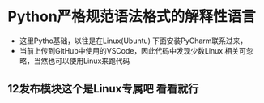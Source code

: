 # Python严格规范语法格式的解释性语言

- 这里Pytho基础，以往是在Linux(Ubuntu) 下面安装PyCharm联系过来，
- 当前上传到GitHub中使用的VSCode，因此代码中发现少数Linux 相关可忽略，当然也可以使用Linux来跑代码
 
## 12发布模块这个是Linux专属吧 看看就行
